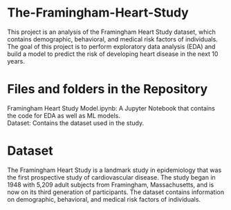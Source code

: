# The-Framingham-Heart-Study
This project is an analysis of the Framingham Heart Study dataset, which contains demographic, behavioral, and medical risk factors of individuals. The goal of this project is to perform exploratory data analysis (EDA) and build a model to predict the risk of developing heart disease in the next 10 years.
# Files and folders in the Repository
Framingham Heart Study Model.ipynb: A Jupyter Notebook that contains the code for EDA as well as ML models.<br>
Dataset: Contains the dataset used in the study.
# Dataset
The Framingham Heart Study is a landmark study in epidemiology that was the first prospective study of cardiovascular disease. The study began in 1948 with 5,209 adult subjects from Framingham, Massachusetts, and is now on its third generation of participants. The dataset contains information on demographic, behavioral, and medical risk factors of individuals.
